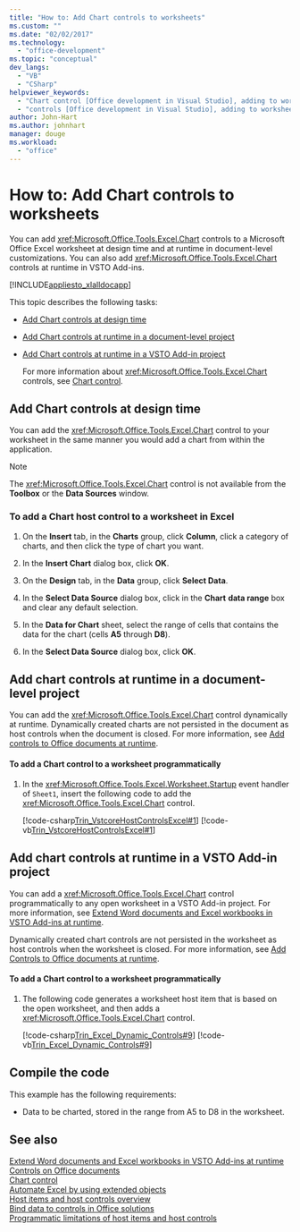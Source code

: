 ```yaml
---
title: "How to: Add Chart controls to worksheets"
ms.custom: ""
ms.date: "02/02/2017"
ms.technology: 
  - "office-development"
ms.topic: "conceptual"
dev_langs: 
  - "VB"
  - "CSharp"
helpviewer_keywords: 
  - "Chart control [Office development in Visual Studio], adding to worksheets"
  - "controls [Office development in Visual Studio], adding to worksheets"
author: John-Hart
ms.author: johnhart
manager: douge
ms.workload: 
  - "office"
---
```

# How to: Add Chart controls to worksheets
  You can add <xref:Microsoft.Office.Tools.Excel.Chart> controls to a Microsoft Office Excel worksheet at design time and at runtime in document-level customizations. You can also add <xref:Microsoft.Office.Tools.Excel.Chart> controls at runtime in VSTO Add-ins.  
  
 [!INCLUDE[appliesto_xlalldocapp](../vsto/includes/appliesto-xlalldocapp-md.md)]  
  
 This topic describes the following tasks:  
  
- [Add Chart controls at design time](#designtime)  
  
- [Add Chart controls at runtime in a document-level project](#runtimedoclevel)  
  
- [Add Chart controls at runtime in a VSTO Add-in project](#runtimeaddin)  
  
  For more information about <xref:Microsoft.Office.Tools.Excel.Chart> controls, see [Chart control](../vsto/chart-control.md).  
  
##  <a name="designtime"></a> Add Chart controls at design time  
 You can add the <xref:Microsoft.Office.Tools.Excel.Chart> control to your worksheet in the same manner you would add a chart from within the application.  
  
> [!NOTE]  
>  The <xref:Microsoft.Office.Tools.Excel.Chart> control is not available from the **Toolbox** or the **Data Sources** window.  
  
### To add a Chart host control to a worksheet in Excel  
  
1.  On the **Insert** tab, in the **Charts** group, click **Column**, click a category of charts, and then click the type of chart you want.  
  
2.  In the **Insert Chart** dialog box, click **OK**.  
  
3.  On the **Design** tab, in the **Data** group, click **Select Data**.  
  
4.  In the **Select Data Source** dialog box, click in the **Chart** **data range** box and clear any default selection.  
  
5.  In the **Data for Chart** sheet, select the range of cells that contains the data for the chart (cells **A5** through **D8**).  
  
6.  In the **Select Data Source** dialog box, click **OK**.  
  
##  <a name="runtimedoclevel"></a> Add chart controls at runtime in a document-level project  
 You can add the <xref:Microsoft.Office.Tools.Excel.Chart> control dynamically at runtime. Dynamically created charts are not persisted in the document as host controls when the document is closed. For more information, see [Add controls to Office documents at runtime](../vsto/adding-controls-to-office-documents-at-run-time.md).  
  
#### To add a Chart control to a worksheet programmatically  
  
1.  In the <xref:Microsoft.Office.Tools.Excel.Worksheet.Startup> event handler of `Sheet1`, insert the following code to add the <xref:Microsoft.Office.Tools.Excel.Chart> control.  
  
     [!code-csharp[Trin_VstcoreHostControlsExcel#1](../vsto/codesnippet/CSharp/Trin_VstcoreHostControlsExcelCS/Sheet1.cs#1)]
     [!code-vb[Trin_VstcoreHostControlsExcel#1](../vsto/codesnippet/VisualBasic/Trin_VstcoreHostControlsExcelVB/Sheet1.vb#1)]  
  
##  <a name="runtimeaddin"></a> Add chart controls at runtime in a VSTO Add-in project  
 You can add a <xref:Microsoft.Office.Tools.Excel.Chart> control programmatically to any open worksheet in a VSTO Add-in project. For more information, see [Extend Word documents and Excel workbooks in VSTO Add-ins at runtime](../vsto/extending-word-documents-and-excel-workbooks-in-vsto-add-ins-at-run-time.md).  
  
 Dynamically created chart controls are not persisted in the worksheet as host controls when the worksheet is closed. For more information, see [Add Controls to Office documents at runtime](../vsto/adding-controls-to-office-documents-at-run-time.md).  
  
#### To add a Chart control to a worksheet programmatically  
  
1.  The following code generates a worksheet host item that is based on the open worksheet, and then adds a <xref:Microsoft.Office.Tools.Excel.Chart> control.  
  
     [!code-csharp[Trin_Excel_Dynamic_Controls#9](../vsto/codesnippet/CSharp/Trin_Excel_Dynamic_Controls/ThisAddIn.cs#9)]
     [!code-vb[Trin_Excel_Dynamic_Controls#9](../vsto/codesnippet/VisualBasic/Trin_Excel_Dynamic_Controls/ThisAddIn.vb#9)]  
  
## Compile the code  
 This example has the following requirements:  
  
-   Data to be charted, stored in the range from A5 to D8 in the worksheet.  
  
## See also  
 [Extend Word documents and Excel workbooks in VSTO Add-ins at runtime](../vsto/extending-word-documents-and-excel-workbooks-in-vsto-add-ins-at-run-time.md)   
 [Controls on Office documents](../vsto/controls-on-office-documents.md)   
 [Chart control](../vsto/chart-control.md)   
 [Automate Excel by using extended objects](../vsto/automating-excel-by-using-extended-objects.md)   
 [Host items and host controls overview](../vsto/host-items-and-host-controls-overview.md)   
 [Bind data to controls in Office solutions](../vsto/binding-data-to-controls-in-office-solutions.md)   
 [Programmatic limitations of host items and host controls](../vsto/programmatic-limitations-of-host-items-and-host-controls.md)  
  
  